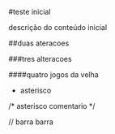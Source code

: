 #teste inicial

descrição do conteúdo inicial 



##duas ateracoes

###tres alteracoes

####quatro jogos da velha

* asterisco

/* asterisco comentario */

// barra barra

